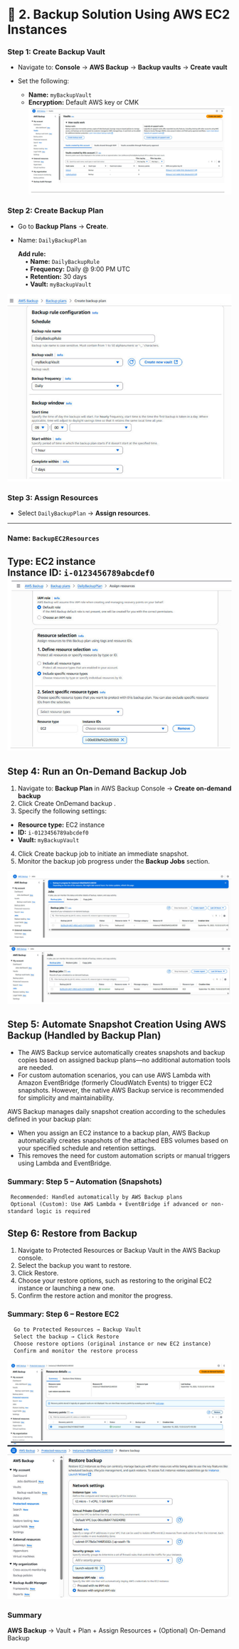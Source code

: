 # 🔹 2. Backup Solution Using AWS EC2 Instances

### Step 1: Create Backup Vault
- Navigate to: **Console** → **AWS Backup** → **Backup vaults** → **Create vault**

- Set the following:
  - **Name:** `myBackupVault`
  - **Encryption:** Default AWS key or CMK
![](./Photos/aws/aws-1.jpeg)
### Step 2: Create Backup Plan
- Go to **Backup Plans** → **Create**.
- Name: `DailyBackupPlan`
  
  **Add rule:**  
  &nbsp;&nbsp;&nbsp;&nbsp;• **Name:** `DailyBackupRule`  
  &nbsp;&nbsp;&nbsp;&nbsp;• **Frequency:** Daily @ 9:00 PM UTC  
  &nbsp;&nbsp;&nbsp;&nbsp;• **Retention:** 30 days  
  &nbsp;&nbsp;&nbsp;&nbsp;• **Vault:** `myBackupVault`
  
![](./Photos/aws/aws-2.jpeg)
### Step 3: Assign Resources

- Select `DailyBackupPlan` → **Assign resources**.

---

### Name: `BackupEC2Resources`  
**Type:** EC2 instance  
**Instance ID:** `i-0123456789abcdef0`
![](./Photos/aws/aws-3.jpeg)
---

## Step 4: Run an On-Demand Backup Job
1. Navigate to: **Backup Plan** in AWS Backup Console → **Create on-demand backup**
2. Click Create OnDemand backup .
3. Specify the following settings:
  - **Resource type:** EC2 instance  
  - **ID:** `i-0123456789abcdef0`  
  - **Vault:** `myBackupVault`
4. Click Create backup job to initiate an immediate snapshot.
5. Monitor the backup job progress under the **Backup Jobs** section.  

![](./Photos/aws/aws-4.jpeg)
![](./Photos/aws/aws-5.jpeg)

## Step 5: Automate Snapshot Creation Using AWS Backup (Handled by Backup Plan)
- The AWS Backup service automatically creates snapshots and backup copies based on assigned backup plans—no additional automation tools are needed.
- For custom automation scenarios, you can use AWS Lambda with Amazon EventBridge (formerly CloudWatch Events) to trigger EC2 snapshots. However, the native AWS Backup service is recommended for simplicity and maintainability.

AWS Backup manages daily snapshot creation according to the schedules defined in your backup plan:
- When you assign an EC2 instance to a backup plan, AWS Backup automatically creates snapshots of the attached EBS volumes based on your specified schedule and retention settings.
- This removes the need for custom automation scripts or manual triggers using Lambda and EventBridge.
### Summary: Step 5 – Automation (Snapshots)
     Recommended: Handled automatically by AWS Backup plans
     Optional (Custom): Use AWS Lambda + EventBridge if advanced or non-standard logic is required

## Step 6: Restore from Backup
1. Navigate to Protected Resources or Backup Vault in the AWS Backup console.
2. Select the backup you want to restore.
3. Click Restore.
4. Choose your restore options, such as restoring to the original EC2 instance or launching a new one.
5. Confirm the restore action and monitor the progress.
 
 ###  Summary: Step 6 – Restore EC2
      Go to Protected Resources → Backup Vault
      Select the backup → Click Restore
      Choose restore options (original instance or new EC2 instance)
      Confirm and monitor the restore process

![](./Photos/aws/aws-6.jpeg)
![](./Photos/aws/aws-7.jpeg)

### Summary
**AWS Backup** → Vault + Plan + Assign Resources + (Optional) On-Demand Backup
